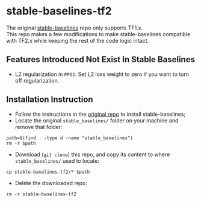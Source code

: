 # stable-baselines-tf2
The original [stable-baselines](https://github.com/hill-a/stable-baselines) repo only supports TF1.x.\
This repo makes a few modifications to make stable-baselines compatible with TF2.x while keeping the rest of the code logic intact.

## Features Introduced Not Exist In Stable Baselines
- L2 regularization in `PPO2`. Set L2 loss weight to zero if you want to turn off regularization.

## Installation Instruction
- Follow the instructions in the [original repo](https://github.com/hill-a/stable-baseline) to install stable-baselines;
- Locate the original `stable_baselines/` folder on your machine and remove that folder:
```
path=$(find . -type d -name "stable_baselines")
rm -r $path
```
- Download (`git clone`) this repo, and copy its content to where `stable_baselines/` used to locate:
```
cp stable-baselines-tf2/* $path
```
- Delete the downloaded repo:
```
rm -r stable-baselines-tf2
```
